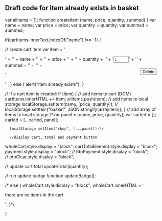 Draft code for item already exists in basket
----------------------------------------------
var allItems = [];
function createItem (name, price, quantity, summed) {
  var name = name;
  var price = price;
  var quantity = quantity;
  var summed = summed;

  if(cartItems.innerText.indexOf("name") !== -1) {
  
  
  // create cart item
  var item =
  '<div class="cart-item-each" style="position:relative">' +
  '<span style="width:55%">' + name + '</span>' +
  '<span style="width:55%">' + price + '</span>' +
  '<span style="width:55%">' + quantity + '</span>' +
  '<td><input type="number" class="inptQuantity" name="quantity" value="' + quantity + '" placeholder="1" min="1" max="10" style="width:50px" /></td>' +
  '<span style="width:55%">' + summed + '</span>' +
  '<button class="button btn-remove" id="' + name + '" type="button" style="position:absolute;bottom:8px;right:8px;" >Delete</button>' +
       
  '</div>' 
  ; } else {
    alert("item already exists");
  }

// if a cart item is created:
if (item) {
  // add items to cart (DOM)
  cartItems.innerHTML += item;
  allItems.push(item);
  // add items to local storage
  localStorage.setItem(name, [price, quantity]);
  // localStorage.setItem("basket", JSON.stringify(arrayItem));
}
  // add array of items to local storage
  /*var panel = [name, price, quantity];
  var carted = [];
      carted = [...carted, panel];
  
      localStorage.setItem("shop", [...panel]);*/

      //display cart, total and payment button
wholeCart.style.display = "block";
cartTotalElement.style.display = "block";
payment.style.display = "block";
// btnPayment.style.display = "block";    
// btnClear.style.display = "block";

// update cart total
updateTotal(quantity);

  // run update badge function
  updateBadge();

/* else {
  wholeCart.style.display = "block";
   wholeCart.innerHTML = '<p>there are no items in the cart</p>';
 }*/

}






